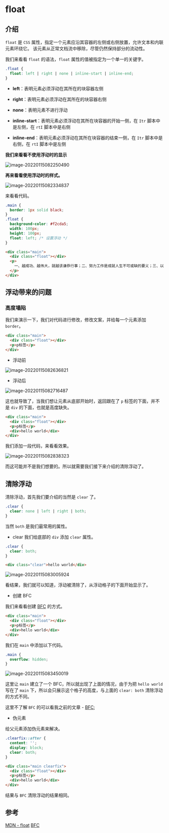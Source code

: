 # float

## 介绍

`float` 是 `CSS` 属性，指定一个元素应沿其容器的左侧或右侧放置，允许文本和内联元素环绕它。
该元素从正常文档流中移除，尽管仍然保持部分的流动性。

我们来看看 `float` 的语法，`float` 属性的值被指定为一个单一的关键字。

```css
.float {
  float: left | right | none | inline-start | inline-end;
}
```

- **left**：表明元素必须浮动在其所在的块容器左侧

- **right**：表明元素必须浮动在其所在的块容器右侧

- **none**：表明元素不进行浮动

- **inline-start**：表明元素必须浮动在其所在块容器的开始一侧，在 `Itr` 脚本中是左侧，在 `rtI` 脚本中是右侧

- **inline-end**：表明元素必须浮动在其所在块容器的结束一侧，在 `Itr` 脚本中是右侧，在 `rtI` 脚本中是左侧

**我们来看看不使用浮动时的显示**

![image-20220115082250490](https://raw.githubusercontent.com/hzzzzzzzq/Blog/feat-picture/asseats/images/html/image-20220115082250490.png)

**再来看看使用浮动时的样式。**

![image-20220115082334837](https://raw.githubusercontent.com/hzzzzzzzq/Blog/feat-picture/asseats/images/html/image-20220115082334837.png)

来看看代码。

```css
.main {
  border: 1px solid black;
}
.float {
  background-color: #f2cda5;
  width: 100px;
  height: 100px;
  float: left; /* 设置浮动 */
}
```

```html
<div class="main">
  <div class="float"></div>
  <p>
    一、越成功、越伟大，就越该谦恭行事；二、努力工作是成就人生不可或缺的要义；三、以高目标为动力，清除不良品质；四、每天进步一点点，不断突破自己；五、成事者都追求完美。
  </p>
</div>
```

## 浮动带来的问题

### 高度塌陷

我们来演示一下，我们对代码进行修改，修改文案，并给每一个元素添加 `border`。

```html
<div class="main">
  <div class="float"></div>
  <p>p标签</p>
</div>
```

- 浮动前

![image-20220115082636821](https://raw.githubusercontent.com/hzzzzzzzq/Blog/feat-picture/asseats/images/html/image-20220115082636821.png)

- 浮动后

![image-20220115082716487](https://raw.githubusercontent.com/hzzzzzzzq/Blog/feat-picture/asseats/images/html/image-20220115082716487.png)

这也就导致了，当我们想让元素从底部开始时，返回跟在了 `p` 标签的下面，并不是 `div` 的下面，也就是高度缺失。

```html
<div class="main">
  <div class="float"></div>
  <p>p标签</p>
  <div>hello world</div>
</div>
```

我们添加一段代码，来看看效果。

![image-20220115082838323](https://raw.githubusercontent.com/hzzzzzzzq/Blog/feat-picture/asseats/images/html/image-20220115082838323.png)

而这可能并不是我们想要的。所以就需要我们接下来介绍的清除浮动了。

## 清除浮动

清除浮动，首先我们要介绍的当然是 `clear` 了。

```css
.clear {
  clear: none | left | right | both;
}
```

当然 `both` 是我们最常用的属性。

- clear
  我们给底部的 `div` 添加 `clear` 属性。

```css
.clear {
  clear: both;
}
```

```html
<div class="clear">hello world</div>
```

![image-20220115083005924](https://raw.githubusercontent.com/hzzzzzzzq/Blog/feat-picture/asseats/images/html/image-20220115083005924.png)

看结果，我们就可以知道，浮动被清除了，从浮动格子的下面开始显示了。

- 创建 BFC

我们来看看创建 [BFC](https://github.com/hzzzzzzzq/Blog/issues/26) 的方式。

```html
<div class="main">
  <div class="float"></div>
  <p>p标签</p>
  <div>hello world</div>
</div>
```

我们在 `main` 中添加以下代码。

```css
.main {
  overflow: hidden;
}
```

![image-20220115083450019](https://raw.githubusercontent.com/hzzzzzzzq/Blog/feat-picture/asseats/images/html/image-20220115083450019.png)

这里让 `main` 建立了一个 BFC，所以就出现了上面的情况，由于为把 `hello world` 写在了 `main` 下，所以会只展示这个格子的高度，与上面的 `clear: both` 清除浮动的方式不同。

这里不了解 `BFC` 的可以看我之前的文章 - [BFC](https://github.com/hzzzzzzzq/Blog/issues/26);

- 伪元素

给父元素添加伪元素来解决。

```css
.clearfix::after {
  content: '';
  display: block;
  clear: both;
}
```

```html
<div class="main clearfix">
  <div class="float"></div>
  <p>p标签</p>
  <div>hello world</div>
</div>
```

结果与 `BFC` 清除浮动的结果相同。

## 参考

[MDN - float](https://developer.mozilla.org/zh-CN/docs/Web/CSS/float)
[BFC](https://github.com/hzzzzzzzq/Blog/issues/27)
